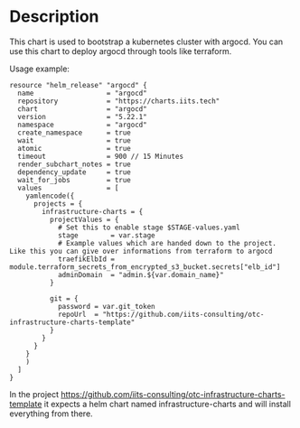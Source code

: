 # Description

This chart is used to bootstrap a kubernetes cluster with argocd. 
You can use this chart to deploy argocd through tools like terraform.

Usage example:

```hcl
resource "helm_release" "argocd" {
  name                  = "argocd"
  repository            = "https://charts.iits.tech"
  chart                 = "argocd"
  version               = "5.22.1"
  namespace             = "argocd"
  create_namespace      = true
  wait                  = true
  atomic                = true
  timeout               = 900 // 15 Minutes
  render_subchart_notes = true
  dependency_update     = true
  wait_for_jobs         = true
  values                = [
    yamlencode({
      projects = {
        infrastructure-charts = {
          projectValues = {
            # Set this to enable stage $STAGE-values.yaml
            stage        = var.stage
            # Example values which are handed down to the project. Like this you can give over informations from terraform to argocd
            traefikElbId = module.terraform_secrets_from_encrypted_s3_bucket.secrets["elb_id"]
            adminDomain  = "admin.${var.domain_name}"
          }

          git = {
            password = var.git_token
            repoUrl  = "https://github.com/iits-consulting/otc-infrastructure-charts-template"
          }
        }
      }
    }
    )
  ]
}
```

In the project https://github.com/iits-consulting/otc-infrastructure-charts-template it expects a helm chart
named infrastructure-charts and will install everything from there.
